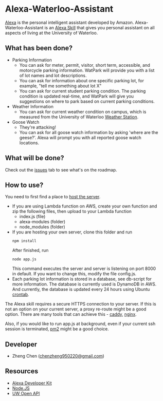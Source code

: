 # Alexa-Waterloo-Assistant
[Alexa](https://www.amazon.com/Amazon-Echo-And-Alexa-Devices/b?ie=UTF8&node=9818047011) is the personal intelligent assistant developed by Amazon. Alexa-Waterloo-Assistant is an [Alexa Skill](https://developer.amazon.com/alexa-skills-kit) that gives you personal assistant on all aspects of living at the University of Waterloo.

## What has been done?
* Parking Information
	* You can ask for meter, permit, visitor, short term, accessible, and motorcycle parking information. WatPark will provide you with a list of lot names and lot descriptions.
	* You can ask for information about one specific parking lot, for example, "tell me something about lot X"
	* You can ask for current student parking condition. The parking condition is updated real-time, and WatPark will give you suggestions on where to park based on current parking conditions.
* Weather Information
	* You can ask for current weather condition on campus, which is measured from the University of Waterloo [Weather Station](http://weather.uwaterloo.ca).
* Goose Watch
	* They're attacking!
	* You can ask for all goose watch information by asking 'where are the geese?'. Alexa will prompt you with all reported goose watch locations.

## What will be done?
Check out the [issues](https://github.com/chenzheng950220/AlexaWatPark/issues) tab to see what's on the roadmap.

## How to use?
You need to first find a place to [host the server](https://developer.amazon.com/public/solutions/alexa/alexa-skills-kit/docs/developing-an-alexa-skill-as-a-web-service).
* If you are using Lambda function on AWS, create your own function and zip the following files, then upload to your Lambda function
	* index.js (file)
	* alexa-modules (folder)
	* node_modules (folder)
* If you are hosting your own server, clone this folder and run
	```bash
	npm install
	```
	After finished, run
	```bash
	node app.js
	```
	This command executes the server and server is listening on port 8000 in default. If you want to change this, modify the file config.js.
* Each parking lot information is stored in a database, see db-script for more information. The database is currently used is DynamoDB in AWS. And currently, the database is updated every 24 hours using Ubuntu [crontab](https://help.ubuntu.com/community/CronHowto).

The Alexa skill requires a secure HTTPS connection to your server. If this is not an option on your current server, a proxy re-route might be a good option. There are many tools that can achieve this - [caddy](https://caddyserver.com), [nginx](https://www.nginx.com/resources/wiki/).

Also, if you would like to run app.js at background, even if your current ssh session is terminated, [pm2](https://github.com/Unitech/pm2) might be a good choice.

## Developer
* Zheng Chen (chenzheng950220@gmail.com)

## Resources
* [Alexa Developer Kit](https://developer.amazon.com/alexa-skills-kit)
* [Node.JS](https://nodejs.org/en/)
* [UW Open API](https://uwaterloo.ca/api/)

